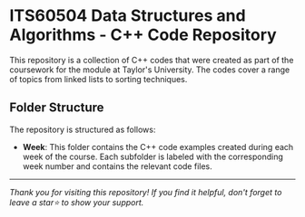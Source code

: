 # ITS60504 Data Structures and Algorithms - C++ Code Repository

This repository is a collection of C++ codes that were created as part of the coursework for the module at Taylor's University. The codes cover a range of topics from linked lists to sorting techniques.

## Folder Structure

The repository is structured as follows:

- **Week**: This folder contains the C++ code examples created during each week of the course. Each subfolder is labeled with the corresponding week number and contains the relevant code files.

---
_Thank you for visiting this repository! If you find it helpful, don't forget to leave a star⭐ to show your support._
